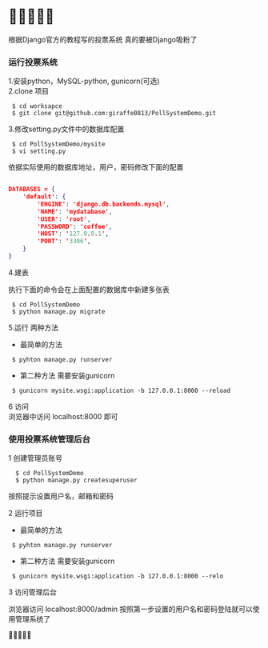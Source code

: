 # 🎅🎅🎅🎅🎅
根据Django官方的教程写的投票系统 真的要被Django吸粉了

### 运行投票系统
1.安装python，MySQL-python, gunicorn(可选)   
2.clone 项目

```
 $ cd worksapce
 $ git clone git@github.com:giraffe0813/PollSystemDemo.git
```
3.修改setting.py文件中的数据库配置

```
 $ cd PollSystemDemo/mysite
 $ vi setting.py
```
依据实际使用的数据库地址，用户，密码修改下面的配置

```json

DATABASES = {
    'default': {
        'ENGINE': 'django.db.backends.mysql',
        'NAME': 'mydatabase',
        'USER': 'root',
        'PASSWORD': 'coffee',
        'HOST': '127.0.0.1',
        'PORT': '3306',
    }
}

```

4.建表

执行下面的命令会在上面配置的数据库中新建多张表

```
 $ cd PollSystemDemo
 $ python manage.py migrate
```

5.运行
两种方法

 * 最简单的方法
 
 ```
  $ pyhton manage.py runserver
 ```
 * 第二种方法 需要安装gunicorn
 
 ```
  $ gunicorn mysite.wsgi:application -b 127.0.0.1:8000 --reload
 ```
 
 
 
 
6 访问   
浏览器中访问 localhost:8000 即可

### 使用投票系统管理后台

1 创建管理员账号
```
  $ cd PollSystemDemo
  $ python manage.py createsuperuser 
```
按照提示设置用户名，邮箱和密码

2 运行项目

 * 最简单的方法
 
 ```
  $ pyhton manage.py runserver
 ```
 * 第二种方法 需要安装gunicorn
 
 ```
  $ gunicorn mysite.wsgi:application -b 127.0.0.1:8000 --relo
 ```

3 访问管理后台

浏览器访问 localhost:8000/admin
按照第一步设置的用户名和密码登陆就可以使用管理系统了

🎅🎅🎅🎅🎅

